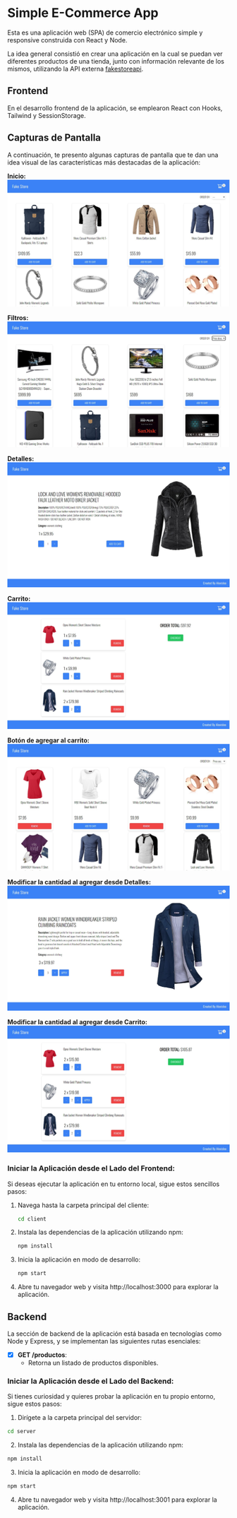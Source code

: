 # Simple E-Commerce App

Esta es una aplicación web (SPA) de comercio electrónico simple y responsive construida con React y Node.

La idea general consistió en crear una aplicación en la cual se puedan ver diferentes productos de una tienda, junto con información relevante de los mismos, utilizando la API externa [fakestoreapi](https://fakestoreapi.com/).

## Frontend

En el desarrollo frontend de la aplicación, se emplearon React con Hooks, Tailwind y SessionStorage.

## Capturas de Pantalla

A continuación, te presento algunas capturas de pantalla que te dan una idea visual de las características más destacadas de la aplicación:

**Inicio:**
![Inicio](./captures/Home.jpg)

**Filtros:**
![Filtros](./captures/Filters.jpg)

**Detalles:**
![Detalles-producto](./captures/Details.jpg)

**Carrito:**
![Carrito](./captures/Cart.jpg)

**Botón de agregar al carrito:**
![Agregar-Carrito-Inicio](./captures/Add-Cart-Home.jpg)

**Modificar la cantidad al agregar desde Detalles:**
![Modificar-Cantidad-Detalles](./captures/Modify-Quantity-Details.jpg)

**Modificar la cantidad al agregar desde Carrito:**
![Modificar-Cantidad-Carrito](./captures/Modify-Quantity-Cart.jpg)


### Iniciar la Aplicación desde el Lado del Frontend:

Si deseas ejecutar la aplicación en tu entorno local, sigue estos sencillos pasos:

1. Navega hasta la carpeta principal del cliente:
   ```bash
   cd client
   ```

2. Instala las dependencias de la aplicación utilizando npm:
   ```bash
   npm install
   ```

3. Inicia la aplicación en modo de desarrollo:
   ```bash
   npm start
   ```

4. Abre tu navegador web y visita http://localhost:3000 para explorar la aplicación.

## Backend

La sección de backend de la aplicación está basada en tecnologías como Node y Express, y se implementan las siguientes rutas esenciales:

- [x] __GET /productos__:
  - Retorna un listado de productos disponibles.

### Iniciar la Aplicación desde el Lado del Backend:

Si tienes curiosidad y quieres probar la aplicación en tu propio entorno, sigue estos pasos:

1. Dirígete a la carpeta principal del servidor:
  ```bash
  cd server
  ```

2. Instala las dependencias de la aplicación utilizando npm:
  ```bash
  npm install
  ```

3. Inicia la aplicación en modo de desarrollo:
  ```bash
  npm start
  ```

4. Abre tu navegador web y visita http://localhost:3001 para explorar la aplicación.
